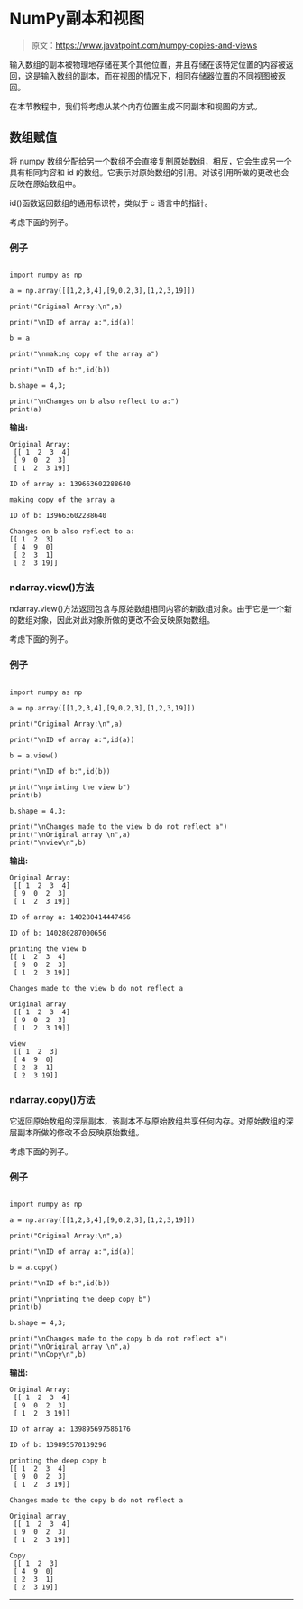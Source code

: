 # NumPy副本和视图

> 原文：<https://www.javatpoint.com/numpy-copies-and-views>

输入数组的副本被物理地存储在某个其他位置，并且存储在该特定位置的内容被返回，这是输入数组的副本，而在视图的情况下，相同存储器位置的不同视图被返回。

在本节教程中，我们将考虑从某个内存位置生成不同副本和视图的方式。

## 数组赋值

将 numpy 数组分配给另一个数组不会直接复制原始数组，相反，它会生成另一个具有相同内容和 id 的数组。它表示对原始数组的引用。对该引用所做的更改也会反映在原始数组中。

id()函数返回数组的通用标识符，类似于 c 语言中的指针。

考虑下面的例子。

### 例子

```

import numpy as np

a = np.array([[1,2,3,4],[9,0,2,3],[1,2,3,19]])

print("Original Array:\n",a)

print("\nID of array a:",id(a))

b = a 

print("\nmaking copy of the array a")

print("\nID of b:",id(b))

b.shape = 4,3;

print("\nChanges on b also reflect to a:")
print(a)

```

**输出:**

```
Original Array:
 [[ 1  2  3  4]
 [ 9  0  2  3]
 [ 1  2  3 19]]

ID of array a: 139663602288640

making copy of the array a

ID of b: 139663602288640

Changes on b also reflect to a:
[[ 1  2  3]
 [ 4  9  0]
 [ 2  3  1]
 [ 2  3 19]]

```

### ndarray.view()方法

ndarray.view()方法返回包含与原始数组相同内容的新数组对象。由于它是一个新的数组对象，因此对此对象所做的更改不会反映原始数组。

考虑下面的例子。

### 例子

```

import numpy as np

a = np.array([[1,2,3,4],[9,0,2,3],[1,2,3,19]])

print("Original Array:\n",a)

print("\nID of array a:",id(a))

b = a.view()

print("\nID of b:",id(b))

print("\nprinting the view b")
print(b)

b.shape = 4,3;

print("\nChanges made to the view b do not reflect a")
print("\nOriginal array \n",a)
print("\nview\n",b)

```

**输出:**

```
Original Array:
 [[ 1  2  3  4]
 [ 9  0  2  3]
 [ 1  2  3 19]]

ID of array a: 140280414447456

ID of b: 140280287000656

printing the view b
[[ 1  2  3  4]
 [ 9  0  2  3]
 [ 1  2  3 19]]

Changes made to the view b do not reflect a

Original array 
 [[ 1  2  3  4]
 [ 9  0  2  3]
 [ 1  2  3 19]]

view
 [[ 1  2  3]
 [ 4  9  0]
 [ 2  3  1]
 [ 2  3 19]]

```

### ndarray.copy()方法

它返回原始数组的深层副本，该副本不与原始数组共享任何内存。对原始数组的深层副本所做的修改不会反映原始数组。

考虑下面的例子。

### 例子

```

import numpy as np

a = np.array([[1,2,3,4],[9,0,2,3],[1,2,3,19]])

print("Original Array:\n",a)

print("\nID of array a:",id(a))

b = a.copy()

print("\nID of b:",id(b))

print("\nprinting the deep copy b")
print(b)

b.shape = 4,3;

print("\nChanges made to the copy b do not reflect a")
print("\nOriginal array \n",a)
print("\nCopy\n",b)

```

**输出:**

```
Original Array:
 [[ 1  2  3  4]
 [ 9  0  2  3]
 [ 1  2  3 19]]

ID of array a: 139895697586176

ID of b: 139895570139296

printing the deep copy b
[[ 1  2  3  4]
 [ 9  0  2  3]
 [ 1  2  3 19]]

Changes made to the copy b do not reflect a

Original array 
 [[ 1  2  3  4]
 [ 9  0  2  3]
 [ 1  2  3 19]]

Copy
 [[ 1  2  3]
 [ 4  9  0]
 [ 2  3  1]
 [ 2  3 19]]

```

* * *